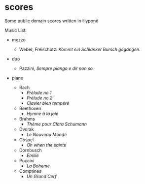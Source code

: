 # scores
Some public domain scores written in lilypond

Music List:
- mezzo
   - Weber, Freischutz: _Kommt ein Schlanker Bursch gegangen._

- duo
   - Pazzini, _Sempre piango e dir non so_

- piano
  - Bach
    - _Prélude no 1_
    - _Prélude no 2_
    - _Clavier bien tempéré_
  - Beethoven
    - _Hymne à la joie_
  - Brahms
    - _Thème pour Clara Schumann_
  - Dvorak
    - _Le Nouveau Monde_
  - Gospel
    - _Oh when the saints_
  - Dornbusch
    - _Emilie_
  - Puccini
    - _La Boheme_
  - Comptines
    - _Un Grand Cerf_
